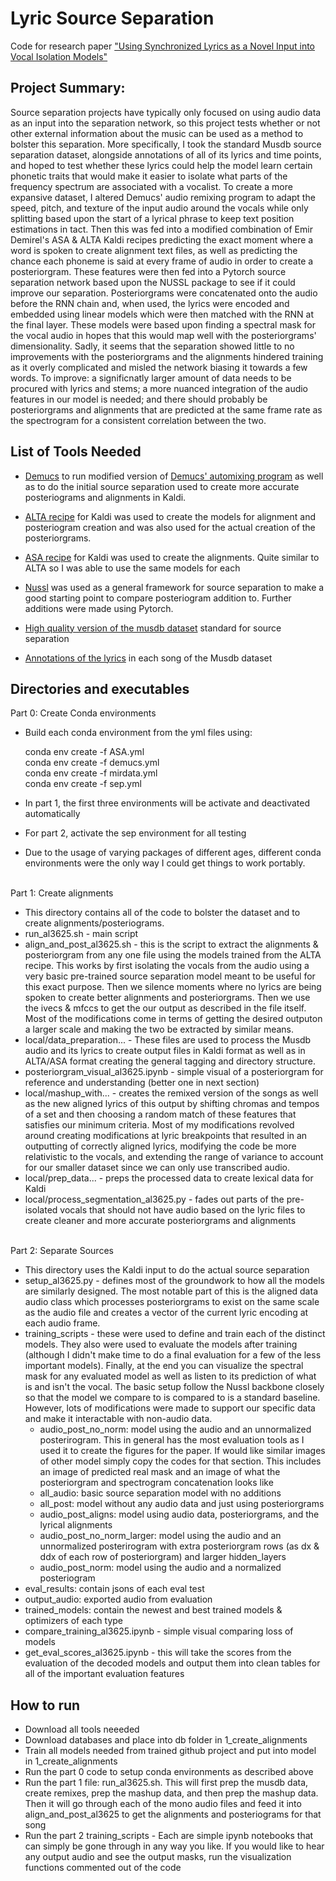# Lyric Source Separation
Code for research paper ["Using Synchronized Lyrics as a Novel Input into
Vocal Isolation Models"](https://github.com/lankaraniamir/lyric_source_separation/blob/main/Using%20Synchronized%20Lyrics%20as%20a%20Novel%20Input%20into%20Vocal%20Isolation%20Models.pdf)


## Project Summary:
Source separation projects have typically only focused on using audio data
as an input into the separation network, so this project tests whether or not
other external information about the music can be used as a method to bolster
this separation. More specifically, I took the standard Musdb source separation
dataset, alongside annotations of all of its lyrics and time points, and hoped
to test whether these lyrics could help the model learn certain phonetic traits
that would make it easier to isolate what parts of the frequency spectrum are
associated with a vocalist. To create a more expansive dataset, I altered
Demucs' audio remixing program to adapt the speed, pitch, and texture of the
input audio around the vocals while only splitting based upon the start of a
lyrical phrase to keep text position estimations in tact. Then this was fed into
a modified combination of Emir Demirel's ASA & ALTA Kaldi recipes predicting the
exact moment where a word is spoken to create alignment text files, as well as
predicting the chance each phoneme is said at every frame of audio in order to
create a posteriorgram. These features were then fed into a Pytorch source
separation network based upon the NUSSL package to see if it could improve our
separation. Posteriorgrams were concatenated onto the audio before the
RNN chain and, when used, the lyrics were encoded and embedded using linear
models which were then matched with the RNN at the final layer. These models
were based upon finding a spectral mask for the vocal audio in hopes that this
would map well with the posteriorgrams' dimensionality. Sadly, it seems that the
separation showed little to no improvements with the posteriorgrams and the
alignments hindered training as it overly complicated and misled the network
biasing it towards a few words. To improve: a significnatly larger amount of
data needs to be procured with lyrics and stems; a more nuanced integration of
the audio features in our model is needed; and there should probably
be posteriorgrams and alignments that are predicted at the same frame
rate as the spectrogram for a consistent correlation between the two.


## List of Tools Needed
- [Demucs](https://github.com/facebookresearch/demucs) to run modified version of [Demucs' automixing program](https://github.com/facebookresearch/demucs/blob/main/tools/automix.py)
  as well as to do the initial source separation used to create more
  accurate posteriograms and alignments in Kaldi.
  
- [ALTA recipe](https://github.com/emirdemirel/ALTA) for Kaldi was used to create the models for alignment and
posteriogram creation and was also used for the actual creation of the
posteriorgrams.

- [ASA recipe](https://github.com/emirdemirel/ASA_ICASSP2021) for Kaldi was used to create the alignments. Quite similar to
ALTA so I was able to use the same models for each

- [Nussl](https://github.com/nussl/nussl
) was used as a general framework for source separation to make a
good starting point to compare posteriogram addition to. Further additions
were made using Pytorch.

- [High quality version of the musdb dataset](https://zenodo.org/record/3338373) standard for source separation

- [Annotations of the lyrics](https://zenodo.org/record/3989267) in each song of the Musdb dataset


## Directories and executables

Part 0: Create Conda environments
- Build each conda environment from the yml files using:

    conda env create -f ASA.yml
    <br />conda env create -f demucs.yml
    <br />conda env create -f mirdata.yml
    <br />conda env create -f sep.yml

- In part 1, the first three environments will be activate and deactivated
automatically
- For part 2, activate the sep environment for all testing
- Due to the usage of varying packages of different ages, different
conda environments were the only way I could get things to work
portably.


<br />Part 1: Create alignments
- This directory contains all of the code to bolster the dataset and to
create alignments/posteriograms.
- run_al3625.sh - main script
- align_and_post_al3625.sh - this is the script to extract the
alignments & posteriorgram from any one file using the models trained
from the ALTA recipe. This works by first isolating the vocals from the
audio using a very basic pre-trained source separation model meant to
be useful for this exact purpose. Then we silence moments where no
lyrics are being spoken to create better alignments and posteriorgrams.
Then we use the ivecs & mfccs to get the our output as described in the
file itself. Most of the modifications come in terms of getting the
desired outputon a larger scale and making the two be extracted by
similar means.
- local/data_preparation... - These files are used to process the Musdb
audio and its lyrics to create output files in Kaldi format as well as in
ALTA/ASA format creating the general tagging and directory structure.
- posteriorgram_visual_al3625.ipynb - simple visual of a posteriorgram
for reference and understanding (better one in next section)
- local/mashup_with... - creates the remixed version of the songs as
well as the new aligned lyrics of this output by shifting chromas and
tempos of a set and then choosing a random match of these features that
satisfies our minimum criteria. Most of my modifications revolved
around creating modifications at lyric breakpoints that resulted in an
outputting of correctly aligned lyrics, modifying the code be more
relativistic to the vocals, and extending the range of variance to
account for our smaller dataset since we can only use transcribed audio.
- local/prep_data... - preps the processed data to create lexical data
for Kaldi
- local/process_segmentation_al3625.py - fades out parts of the
pre-isolated vocals that should not have audio based on the lyric files
to create cleaner and more accurate posteriorgrams and alignments


<br />Part 2: Separate Sources
- This directory uses the Kaldi input to do the actual source separation
- setup_al3625.py - defines most of the groundwork to how all the models are
similarly designed. The most notable part of this is the aligned data audio class
which processes posteriorgrams to exist on the same scale as the audio
file and creates a vector of the current lyric encoding at each audio frame.
- training_scripts - these were used to define and train each of the
distinct models. They also were used to evaluate the models after
training (although I didn't make time to do a final evaluation for a few
of the less important models). Finally, at the end you can visualize the
spectral mask for any evaluated model as well as listen to its
prediction of what is and isn't the vocal. The basic setup follow the
Nussl backbone closely so that the model we compare to is compared to is
a standard baseline. However, lots of modifications were made to support
our specific data and make it interactable with non-audio data.
    - audio_post_no_norm: model using the audio and an unnormalized
    posterirogram. This in general has the most evaluation tools as I
    used it to create the figures for the paper. If would like similar
    images of other model simply copy the codes for that section. This
    includes an image of predicted real mask and an image of what
    the posteriorgram and spectrogram concatenation looks like
    - all_audio: basic source separation model with no additions
    - all_post: model without any audio data and just using
    posteriorgrams
    - audio_post_aligns: model using audio data, posteriorgrams, and the
    lyrical alignments
    - audio_post_no_norm_larger: model using the audio and an unnormalized
    posterirogram with extra posteriorgram rows (as dx & ddx of each row
    of posteriorgram) and larger hidden_layers
    - audio_post_norm: model using the audio and a normalized posteriogram
- eval_results: contain jsons of each eval test
- output_audio: exported audio from evaluation
- trained_models: contain the newest and best trained models &
optimizers of each type
- compare_training_al3625.ipynb - simple visual comparing loss of models
- get_eval_scores_al3625.ipynb - this will take the scores from the
evaluation of the decoded models and output them into clean tables for
all of the important evaluation features


## How to run
- Download all tools neeeded
- Download databases and place into db folder in 1_create_alignments
- Train all models needed from trained github project and put into model in
1_create_alignments
- Run the part 0 code to setup conda environments as described above
- Run the part 1 file: run_al3625.sh. This will first prep the musdb data,
 create remixes, prep the mashup data, and then prep the mashup data. Then 
it will go through each of the mono audio files and feed it into 
align_and_post_al3625 to get the alignments and posteriograms for that song
- Run the part 2 training_scripts - Each are simple ipynb notebooks that can 
simply be gone through in any way you like. If you would like to hear any 
output audio and see the output masks, run the visualization functions commented
out of the code
